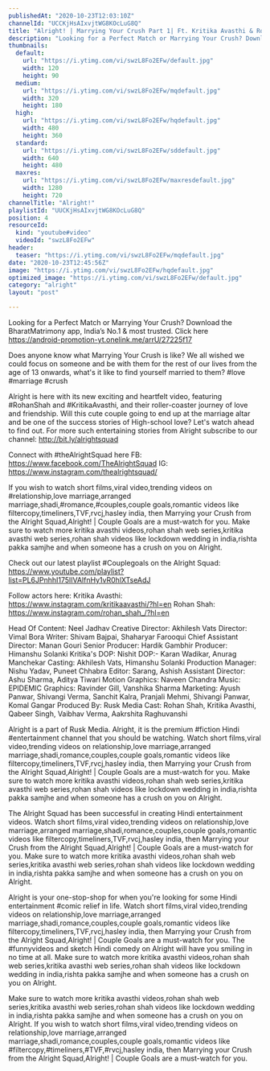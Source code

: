 ```yaml
---
publishedAt: "2020-10-23T12:03:10Z"
channelId: "UCCKjHsAIxvjtWG8KOcLuG8Q"
title: "Alright! | Marrying Your Crush Part 1| Ft. Kritika Avasthi & Rohan Shah"
description: "Looking for a Perfect Match or Marrying Your Crush? Download the BharatMatrimony app, India’s No.1 & most trusted. Click here https://android-promotion-yt.onelink.me/arrU/27225f17\n\nDoes anyone know what Marrying Your Crush is like? We all wished we could focus on someone and be with them for the rest of our lives from the age of 13 onwards, what's it like to find yourself married to them? #love #marriage #crush\n\nAlright is here with its new exciting and heartfelt video, featuring #RohanShah and #KritikaAvasthi, and their roller-coaster journey of love and friendship. Will this cute couple going to end up at the marriage altar and be one of the success stories of High-school love? Let's watch ahead to find out. For more such entertaining stories from Alright subscribe to our channel: http://bit.ly/alrightsquad\n\nConnect with #theAlrightSquad here\nFB: https://www.facebook.com/TheAlrightSquad\nIG: https://www.instagram.com/thealrightsquad/\n\nIf you wish to watch short films,viral video,trending videos on #relationship,love marriage,arranged marriage,shadi,#romance,#couples,couple goals,romantic videos like filtercopy,timeliners,TVF,rvcj,hasley india, then Marrying your Crush from the Alright Squad,Alright! | Couple Goals are a must-watch for you. Make sure to watch more kritika avasthi videos,rohan shah web series,kritika avasthi web series,rohan shah videos like lockdown wedding in india,rishta pakka samjhe and when someone has a crush on you on Alright.\n\nCheck out our latest playlist #Couplegoals on the Alright Squad: https://www.youtube.com/playlist?list=PL6JPnhhI175lIVAlfnHy1vR0hlXTseAdJ\n\nFollow actors here:\nKritika Avasthi: https://www.instagram.com/kritikaavasthi/?hl=en\nRohan Shah: https://www.instagram.com/rohan_shah_/?hl=en\n\nHead Of Content: Neel Jadhav \nCreative Director: Akhilesh Vats\nDirector: Vimal Bora\nWriter: Shivam Bajpai, Shaharyar Farooqui\nChief Assistant Director: Manan Gouri\nSenior Producer: Hardik Gambhir\nProducer: Himanshu Solanki\nKritika's DOP: Nishit\nDOP:- Karan Wadikar, Anurag Manchekar\nCasting: Akhilesh Vats, Himanshu Solanki\nProduction Manager: Nishu Yadav, Puneet Chhabra\nEditor: Sarang, Ashish\nAssistant Director: Ashu Sharma, Aditya Tiwari\nMotion Graphics: Naveen Chandra \nMusic: EPIDEMIC \nGraphics: Ravinder Gill, Vanshika Sharma\nMarketing: Ayush Panwar, Shivangi Verma, Sanchit Kalra, Pranjali Mehmi, Shivangi Panwar, Komal Gangar\nProduced By: Rusk Media \nCast: Rohan Shah, Kritika Avasthi, Qabeer Singh, Vaibhav Verma, Aakrshita Raghuvanshi\n\nAlright is a part of Rusk Media. Alright, it is the premium #fiction Hindi #entertainment channel that you should be watching. Watch short films,viral video,trending videos on relationship,love marriage,arranged marriage,shadi,romance,couples,couple goals,romantic videos like filtercopy,timeliners,TVF,rvcj,hasley india, then Marrying your Crush from the Alright Squad,Alright! | Couple Goals are a must-watch for you. Make sure to watch more kritika avasthi videos,rohan shah web series,kritika avasthi web series,rohan shah videos like lockdown wedding in india,rishta pakka samjhe and when someone has a crush on you on Alright.\n\nThe Alright Squad has been successful in creating Hindi entertainment videos. Watch short films,viral video,trending videos on relationship,love marriage,arranged marriage,shadi,romance,couples,couple goals,romantic videos like filtercopy,timeliners,TVF,rvcj,hasley india, then Marrying your Crush from the Alright Squad,Alright! | Couple Goals are a must-watch for you. Make sure to watch more kritika avasthi videos,rohan shah web series,kritika avasthi web series,rohan shah videos like lockdown wedding in india,rishta pakka samjhe and when someone has a crush on you on Alright.\n\nAlright is your one-stop-shop for when you're looking for some Hindi entertainment #comic relief in life. Watch short films,viral video,trending videos on relationship,love marriage,arranged marriage,shadi,romance,couples,couple goals,romantic videos like filtercopy,timeliners,TVF,rvcj,hasley india, then Marrying your Crush from the Alright Squad,Alright! | Couple Goals are a must-watch for you. The #funnyvideos and sketch Hindi comedy on Alright will have you smiling in no time at all. Make sure to watch more kritika avasthi videos,rohan shah web series,kritika avasthi web series,rohan shah videos like lockdown wedding in india,rishta pakka samjhe and when someone has a crush on you on Alright. \n\nMake sure to watch more kritika avasthi videos,rohan shah web series,kritika avasthi web series,rohan shah videos like lockdown wedding in india,rishta pakka samjhe and when someone has a crush on you on Alright. If you wish to watch short films,viral video,trending videos on relationship,love marriage,arranged marriage,shadi,romance,couples,couple goals,romantic videos like #filtercopy,#timeliners,#TVF,#rvcj,hasley india, then Marrying your Crush from the Alright Squad,Alright! | Couple Goals are a must-watch for you."
thumbnails:
  default:
    url: "https://i.ytimg.com/vi/swzL8Fo2EFw/default.jpg"
    width: 120
    height: 90
  medium:
    url: "https://i.ytimg.com/vi/swzL8Fo2EFw/mqdefault.jpg"
    width: 320
    height: 180
  high:
    url: "https://i.ytimg.com/vi/swzL8Fo2EFw/hqdefault.jpg"
    width: 480
    height: 360
  standard:
    url: "https://i.ytimg.com/vi/swzL8Fo2EFw/sddefault.jpg"
    width: 640
    height: 480
  maxres:
    url: "https://i.ytimg.com/vi/swzL8Fo2EFw/maxresdefault.jpg"
    width: 1280
    height: 720
channelTitle: "Alright!"
playlistId: "UUCKjHsAIxvjtWG8KOcLuG8Q"
position: 4
resourceId:
  kind: "youtube#video"
  videoId: "swzL8Fo2EFw"
header:
  teaser: "https://i.ytimg.com/vi/swzL8Fo2EFw/mqdefault.jpg"
date: "2020-10-23T12:45:56Z"
image: "https://i.ytimg.com/vi/swzL8Fo2EFw/hqdefault.jpg"
optimized_image: "https://i.ytimg.com/vi/swzL8Fo2EFw/default.jpg"
category: "alright"
layout: "post"

---
```

Looking for a Perfect Match or Marrying Your Crush? Download the BharatMatrimony app, India’s No.1 & most trusted. Click here https://android-promotion-yt.onelink.me/arrU/27225f17

Does anyone know what Marrying Your Crush is like? We all wished we could focus on someone and be with them for the rest of our lives from the age of 13 onwards, what's it like to find yourself married to them? #love #marriage #crush

Alright is here with its new exciting and heartfelt video, featuring #RohanShah and #KritikaAvasthi, and their roller-coaster journey of love and friendship. Will this cute couple going to end up at the marriage altar and be one of the success stories of High-school love? Let's watch ahead to find out. For more such entertaining stories from Alright subscribe to our channel: http://bit.ly/alrightsquad

Connect with #theAlrightSquad here
FB: https://www.facebook.com/TheAlrightSquad
IG: https://www.instagram.com/thealrightsquad/

If you wish to watch short films,viral video,trending videos on #relationship,love marriage,arranged marriage,shadi,#romance,#couples,couple goals,romantic videos like filtercopy,timeliners,TVF,rvcj,hasley india, then Marrying your Crush from the Alright Squad,Alright! | Couple Goals are a must-watch for you. Make sure to watch more kritika avasthi videos,rohan shah web series,kritika avasthi web series,rohan shah videos like lockdown wedding in india,rishta pakka samjhe and when someone has a crush on you on Alright.

Check out our latest playlist #Couplegoals on the Alright Squad: https://www.youtube.com/playlist?list=PL6JPnhhI175lIVAlfnHy1vR0hlXTseAdJ

Follow actors here:
Kritika Avasthi: https://www.instagram.com/kritikaavasthi/?hl=en
Rohan Shah: https://www.instagram.com/rohan_shah_/?hl=en

Head Of Content: Neel Jadhav 
Creative Director: Akhilesh Vats
Director: Vimal Bora
Writer: Shivam Bajpai, Shaharyar Farooqui
Chief Assistant Director: Manan Gouri
Senior Producer: Hardik Gambhir
Producer: Himanshu Solanki
Kritika's DOP: Nishit
DOP:- Karan Wadikar, Anurag Manchekar
Casting: Akhilesh Vats, Himanshu Solanki
Production Manager: Nishu Yadav, Puneet Chhabra
Editor: Sarang, Ashish
Assistant Director: Ashu Sharma, Aditya Tiwari
Motion Graphics: Naveen Chandra 
Music: EPIDEMIC 
Graphics: Ravinder Gill, Vanshika Sharma
Marketing: Ayush Panwar, Shivangi Verma, Sanchit Kalra, Pranjali Mehmi, Shivangi Panwar, Komal Gangar
Produced By: Rusk Media 
Cast: Rohan Shah, Kritika Avasthi, Qabeer Singh, Vaibhav Verma, Aakrshita Raghuvanshi

Alright is a part of Rusk Media. Alright, it is the premium #fiction Hindi #entertainment channel that you should be watching. Watch short films,viral video,trending videos on relationship,love marriage,arranged marriage,shadi,romance,couples,couple goals,romantic videos like filtercopy,timeliners,TVF,rvcj,hasley india, then Marrying your Crush from the Alright Squad,Alright! | Couple Goals are a must-watch for you. Make sure to watch more kritika avasthi videos,rohan shah web series,kritika avasthi web series,rohan shah videos like lockdown wedding in india,rishta pakka samjhe and when someone has a crush on you on Alright.

The Alright Squad has been successful in creating Hindi entertainment videos. Watch short films,viral video,trending videos on relationship,love marriage,arranged marriage,shadi,romance,couples,couple goals,romantic videos like filtercopy,timeliners,TVF,rvcj,hasley india, then Marrying your Crush from the Alright Squad,Alright! | Couple Goals are a must-watch for you. Make sure to watch more kritika avasthi videos,rohan shah web series,kritika avasthi web series,rohan shah videos like lockdown wedding in india,rishta pakka samjhe and when someone has a crush on you on Alright.

Alright is your one-stop-shop for when you're looking for some Hindi entertainment #comic relief in life. Watch short films,viral video,trending videos on relationship,love marriage,arranged marriage,shadi,romance,couples,couple goals,romantic videos like filtercopy,timeliners,TVF,rvcj,hasley india, then Marrying your Crush from the Alright Squad,Alright! | Couple Goals are a must-watch for you. The #funnyvideos and sketch Hindi comedy on Alright will have you smiling in no time at all. Make sure to watch more kritika avasthi videos,rohan shah web series,kritika avasthi web series,rohan shah videos like lockdown wedding in india,rishta pakka samjhe and when someone has a crush on you on Alright. 

Make sure to watch more kritika avasthi videos,rohan shah web series,kritika avasthi web series,rohan shah videos like lockdown wedding in india,rishta pakka samjhe and when someone has a crush on you on Alright. If you wish to watch short films,viral video,trending videos on relationship,love marriage,arranged marriage,shadi,romance,couples,couple goals,romantic videos like #filtercopy,#timeliners,#TVF,#rvcj,hasley india, then Marrying your Crush from the Alright Squad,Alright! | Couple Goals are a must-watch for you.